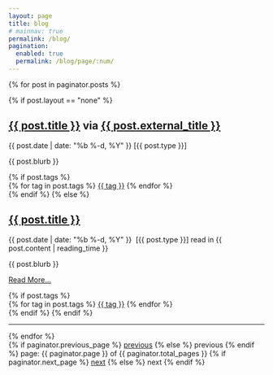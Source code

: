 ```yaml
---
layout: page
title: blog
# mainnav: true
permalink: /blog/
pagination:
  enabled: true
  permalink: /blog/page/:num/
---
```

{% for post in paginator.posts %}
  <article class="blog-entry">
    {% if post.layout == "none" %}
      <h2>
        <a class="blog-link" href="{{ post.external_url }}">{{ post.title }}</a> via <a class="blog-link" href="{{ post.external_main }}">{{ post.external_title }}</a>
      </h2>
      <p>{{ post.date | date: "%b %-d, %Y" }} [{{ post.type }}]</p>
      <p>{{ post.blurb }}</p>
      {% if post.tags %}
      <div class="post-tags">
        {% for tag in post.tags %}
          <a class="tag-button" href="{{ site.baseurl }}/tags/#{{ tag }}">{{ tag }}</a>
        {% endfor %}
      </div>
      {% endif %}
    {% else %}
      <h2>
        <a class="blog-link" href="{{ post.url | prepend: site.baseurl }}">{{ post.title }}</a>
      </h2>
      <p>{{ post.date | date: "%b %-d, %Y" }}&nbsp; [{{ post.type }}]&nbsp;<span class="reading_time">read in {{ post.content | reading_time }}</span></p>
      <p>{{ post.blurb }}</p>
      <p><a class="blog-link" href="{{ post.url | prepend: site.baseurl }}">Read More...</a></p>
      {% if post.tags %}
      <div class="post-tags">
        {% for tag in post.tags %}
          <a class="tag-button" href="{{ site.baseurl }}/tags/#{{ tag }}">{{ tag }}</a>
        {% endfor %}
      </div>
      {% endif %}
    {% endif %}
  </article>
  <hr />
{% endfor %}

<!-- Pagination links -->
<div class="pagination">
  {% if paginator.previous_page %}
    <a href="{{ paginator.previous_page_path }}" class="previous">
      previous</a>
  {% else %}
    <span class="previous">previous</span>
  {% endif %}
  <span class="page_number ">
    page: {{ paginator.page }} of {{ paginator.total_pages }}
  </span>
  {% if paginator.next_page %}
    <a href="{{ paginator.next_page_path }}" class="next">next</a>
  {% else %}
    <span class="next ">next</span>
  {% endif %}
</div>